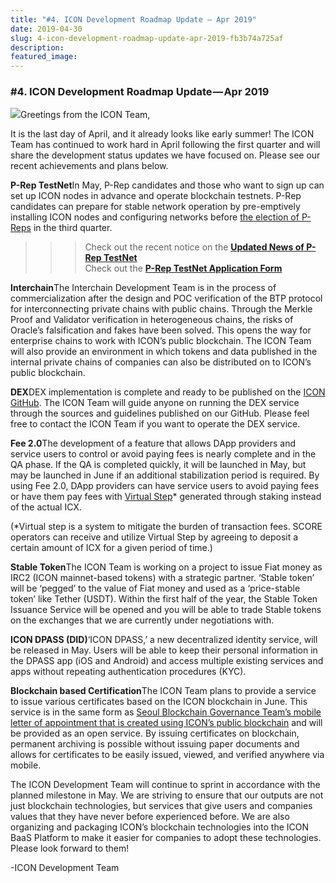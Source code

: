 ```yaml
---
title: "#4. ICON Development Roadmap Update — Apr 2019"
date: 2019-04-30
slug: 4-icon-development-roadmap-update-apr-2019-fb3b74a725af
description:
featured_image:
---
```


### **#4. ICON Development Roadmap Update — Apr 2019**

![](https://cdn-images-1.medium.com/max/800/1*LQPZD2HrhgYleMiLaQ7szQ.png)Greetings from the ICON Team,

It is the last day of April, and it already looks like early summer! The ICON Team has continued to work hard in April following the first quarter and will share the development status updates we have focused on. Please see our recent achievements and plans below.

**P-Rep TestNet**In May, P-Rep candidates and those who want to sign up can set up ICON nodes in advance and operate blockchain testnets. P-Rep candidates can prepare for stable network operation by pre-emptively installing ICON nodes and configuring networks before [the election of P-Reps](https://icon.community/iconsensus/) in the third quarter.

>>> Check out the recent notice on the [**Updated News of P-Rep TestNet**](https://medium.com/helloiconworld/p-rep-testnet-updated-news-a191a5b64dc1)  
>>> Check out the [**P-Rep TestNet Application Form**](https://docs.google.com/forms/d/e/1FAIpQLSdTW8nx6JTvr5j34366CkZxtJ70s-I8hk_dHfWTSeQdwDexNA/viewform)

**Interchain**The Interchain Development Team is in the process of commercialization after the design and POC verification of the BTP protocol for interconnecting private chains with public chains. Through the Merkle Proof and Validator verification in heterogeneous chains, the risks of Oracle’s falsification and fakes have been solved. This opens the way for enterprise chains to work with ICON’s public blockchain. The ICON Team will also provide an environment in which tokens and data published in the internal private chains of companies can also be distributed on to ICON’s public blockchain.

**DEX**DEX implementation is complete and ready to be published on the [ICON GitHub](https://github.com/icon-project). The ICON Team will guide anyone on running the DEX service through the sources and guidelines published on our GitHub. Please feel free to contact the ICON Team if you want to operate the DEX service.

**Fee 2.0**The development of a feature that allows DApp providers and service users to control or avoid paying fees is nearly complete and in the QA phase. If the QA is completed quickly, it will be launched in May, but may be launched in June if an additional stabilization period is required. By using Fee 2.0, DApp providers can have service users to avoid paying fees or have them pay fees with [Virtual Step](https://helloiconworld.freshdesk.com/support/solutions/articles/35000102745-virtual-step)* generated through staking instead of the actual ICX.

(*Virtual step is a system to mitigate the burden of transaction fees. SCORE operators can receive and utilize Virtual Step by agreeing to deposit a certain amount of ICX for a given period of time.)

**Stable Token**The ICON Team is working on a project to issue Fiat money as IRC2 (ICON mainnet-based tokens) with a strategic partner. ‘Stable token’ will be ‘pegged’ to the value of Fiat money and used as a ‘price-stable token’ like Tether (USDT). Within the first half of the year, the Stable Token Issuance Service will be opened and you will be able to trade Stable tokens on the exchanges that we are currently under negotiations with.

**ICON DPASS (DID)**‘ICON DPASS,’ a new decentralized identity service, will be released in May. Users will be able to keep their personal information in the DPASS app (iOS and Android) and access multiple existing services and apps without repeating authentication procedures (KYC).

**Blockchain based Certification**The ICON Team plans to provide a service to issue various certificates based on the ICON blockchain in June. This service is in the same form as [Seoul Blockchain Governance Team’s mobile letter of appointment that is created using ICON’s public blockchain](https://medium.com/helloiconworld/seoul-metropolitan-government-appoints-members-of-its-blockchain-governance-team-using-icon-s-8b84cf78117e) and will be provided as an open service. By issuing certificates on blockchain, permanent archiving is possible without issuing paper documents and allows for certificates to be easily issued, viewed, and verified anywhere via mobile.

The ICON Development Team will continue to sprint in accordance with the planned milestone in May. We are striving to ensure that our outputs are not just blockchain technologies, but services that give users and companies values that they have never before experienced before. We are also organizing and packaging ICON’s blockchain technologies into the ICON BaaS Platform to make it easier for companies to adopt these technologies. Please look forward to them!

-ICON Development Team

